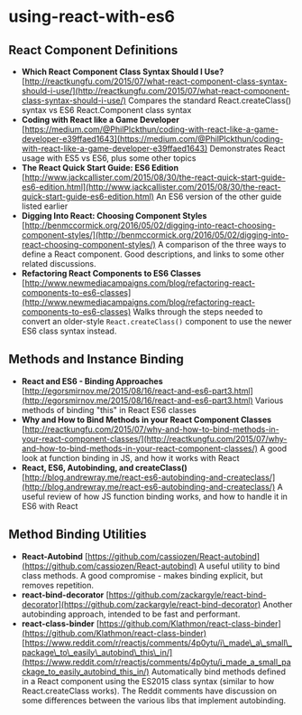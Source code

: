 # using-react-with-es6

## React Component Definitions

* **Which React Component Class Syntax Should I Use?** [http://reactkungfu.com/2015/07/what-react-component-class-syntax-should-i-use/](http://reactkungfu.com/2015/07/what-react-component-class-syntax-should-i-use/) Compares the standard React.createClass\(\) syntax vs ES6 React.Component class syntax
* **Coding with React like a Game Developer** [https://medium.com/@PhilPlckthun/coding-with-react-like-a-game-developer-e39ffaed1643](https://medium.com/@PhilPlckthun/coding-with-react-like-a-game-developer-e39ffaed1643) Demonstrates React usage with ES5 vs ES6, plus some other topics
* **The React Quick Start Guide: ES6 Edition** [http://www.jackcallister.com/2015/08/30/the-react-quick-start-guide-es6-edition.html](http://www.jackcallister.com/2015/08/30/the-react-quick-start-guide-es6-edition.html) An ES6 version of the other guide listed earlier
* **Digging Into React: Choosing Component Styles** [http://benmccormick.org/2016/05/02/digging-into-react-choosing-component-styles/](http://benmccormick.org/2016/05/02/digging-into-react-choosing-component-styles/) A comparison of the three ways to define a React component. Good descriptions, and links to some other related discussions.
* **Refactoring React Components to ES6 Classes** [http://www.newmediacampaigns.com/blog/refactoring-react-components-to-es6-classes](http://www.newmediacampaigns.com/blog/refactoring-react-components-to-es6-classes) Walks through the steps needed to convert an older-style `React.createClass()` component to use the newer ES6 class syntax instead.

## Methods and Instance Binding

* **React and ES6 - Binding Approaches** [http://egorsmirnov.me/2015/08/16/react-and-es6-part3.html](http://egorsmirnov.me/2015/08/16/react-and-es6-part3.html) Various methods of binding "this" in React ES6 classes
* **Why and How to Bind Methods in your React Component Classes** [http://reactkungfu.com/2015/07/why-and-how-to-bind-methods-in-your-react-component-classes/](http://reactkungfu.com/2015/07/why-and-how-to-bind-methods-in-your-react-component-classes/) A good look at function binding in JS, and how it works with React
* **React, ES6, Autobinding, and createClass\(\)** [http://blog.andrewray.me/react-es6-autobinding-and-createclass/](http://blog.andrewray.me/react-es6-autobinding-and-createclass/) A useful review of how JS function binding works, and how to handle it in ES6 with React

## Method Binding Utilities

* **React-Autobind** [https://github.com/cassiozen/React-autobind](https://github.com/cassiozen/React-autobind) A useful utility to bind class methods. A good compromise - makes binding explicit, but removes repetition.
* **react-bind-decorator** [https://github.com/zackargyle/react-bind-decorator](https://github.com/zackargyle/react-bind-decorator) Another autobinding approach, intended to be fast and performant.
* **react-class-binder** [https://github.com/Klathmon/react-class-binder](https://github.com/Klathmon/react-class-binder) [https://www.reddit.com/r/reactjs/comments/4p0ytu/i\_made\_a\_small\_package\_to\_easily\_autobind\_this\_in/](https://www.reddit.com/r/reactjs/comments/4p0ytu/i_made_a_small_package_to_easily_autobind_this_in/) Automatically bind methods defined in a React component using the ES2015 class syntax \(similar to how React.createClass works\). The Reddit comments have discussion on some differences between the various libs that implement autobinding.


